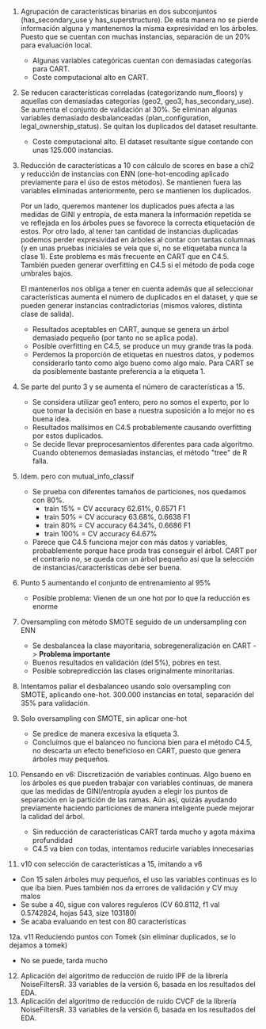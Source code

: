 1. Agrupación de características binarias en dos subconjuntos (has_secondary_use y has_superstructure). De esta manera no se pierde información alguna y mantenemos la misma expresividad en los árboles. Puesto que se cuentan con muchas instancias, separación de un 20% para evaluación local.
   - Algunas variables categóricas cuentan con demasiadas categorías para CART.
   - Coste computacional alto en CART.

2. Se reducen características correladas (categorizando num_floors) y aquellas con demasiadas categorías (geo2, geo3, has_secondary_use). Se aumenta el conjunto de validación al 30%. Se eliminan algunas variables demasiado desbalanceadas (plan_configuration, legal_ownership_status). Se quitan los duplicados del dataset resultante.
   - Coste computacional alto. El dataset resultante sigue contando con unas 125.000 instancias.

3. Reducción de características a 10 con cálculo de scores en base a chi2 y reducción de instancias con ENN (one-hot-encoding aplicado previamente para el úso de estos métodos). Se mantienen fuera las variables eliminadas anteriormente, pero se mantienen los duplicados.
   
   Por un lado, queremos mantener los duplicados pues afecta a las medidas de GINI y entropía, de esta manera la información repetida se ve reflejada en los árboles pues se favorece la correcta etiquetación de estos. Por otro lado, al tener tan cantidad de instancias duplicadas podemos perder expresividad en árboles al contar con tantas columnas (y en unas pruebas iniciales se veía que sí, no se etiquetaba nunca la clase 1). Este problema es más frecuente en CART que en C4.5. También pueden generar overfitting en C4.5 si el método de poda coge umbrales bajos.

    El mantenerlos nos obliga a tener en cuenta además que al seleccionar características aumenta el número de duplicados en el dataset, y que se pueden generar instancias contradictorias (mismos valores, distinta clase de salida).

   - Resultados aceptables en CART, aunque se genera un árbol demasiado pequeño (por tanto no se aplica poda). 
   - Posible overfitting en C4.5, se produce un muy grande tras la poda.
   - Perdemos la proporción de etiquetas en nuestros datos, y podemos considerarlo tanto como algo bueno como algo malo. Para CART se da posiblemente bastante preferencia a la etiqueta 1.

4. Se parte del punto 3 y se aumenta el número de características a 15.
   - Se considera utilizar geo1 entero, pero no somos el experto, por lo que tomar la decisión en base a nuestra suposición a lo mejor no es buena idea.
    - Resultados malísimos en C4.5 probablemente causando overfitting por estos duplicados.
    - Se decide llevar preprocesamientos diferentes para cada algoritmo. Cuando obtenemos demasiadas instancias, el método "tree" de R falla.

5. Idem. pero con mutual_info_classif
   - Se prueba con diferentes tamaños de particiones, nos quedamos con 80%.
     - train 15%  = CV accuracy 62.61%, 0.6571 F1
     - train 50%  = CV accuracy 63.68%, 0.6638 F1
     - train 80%  = CV accuracy 64.34%, 0.6686 F1
     - train 100% = CV accuracy 64.67%
   - Parece que C4.5 funciona mejor con más datos y variables, probablemente porque hace proda tras conseguir el árbol. CART por el contrario no, se queda con un árbol pequeño así que la selección de instancias/características debe ser buena.
 
6. Punto 5 aumentando el conjunto de entrenamiento al 95%
   - Posible problema: Vienen de un one hot por lo que la reducción es enorme

7. Oversampling con método SMOTE seguido de un undersampling con ENN
   - Se desbalancea la clase mayoritaria, sobregeneralización en CART -> __Problema importante__
   - Buenos resultados en validación (del 5%), pobres en test.
   - Posible sobrepredicción las clases originalmente minoritarias.

8. Intentamos paliar el desbalanceo usando solo oversampling con SMOTE, aplicando one-hot. 300.000 instancias en total, separación del 35% para validación.

9.  Solo oversampling con SMOTE, sin aplicar one-hot
    - Se predice de manera excesiva la etiqueta 3.
    - Concluímos que el balanceo no funciona bien para el método C4.5, no descarta un efecto beneficioso en CART, puesto que genera árboles muy pequeños.

10. Pensando en v6: Discretización de variables continuas. Algo bueno en los árboles es que pueden trabajar con variables continuas, de manera que las medidas de GINI/entropía ayuden a elegir los puntos de separación en la partición de las ramas. Aún así, quizás ayudando previamente haciendo particiones de manera inteligente puede mejorar la calidad del árbol.
    - Sin reducción de características CART tarda mucho y agota máxima profundidad 
    - C4.5 va bien con todas, intentamos reducirle variables innecesarias

11. v10 con selección de características a 15, imitando a v6
   - Con 15 salen árboles muy pequeños, el uso las variables continuas es lo que iba bien. Pues también nos da errores de validación y CV muy malos
   - Se sube a 40, sigue con valores reguleros (CV 60.8112, f1 val 0.5742824, hojas 543, size 103180)
   - Se acaba evaluando en test con 80 características

12a. v11 Reduciendo puntos con Tomek (sin eliminar duplicados, se lo dejamos a tomek)
   - No se puede, tarda mucho
   
12. Aplicación del algoritmo de reducción de ruido IPF de la librería NoiseFiltersR. 33 variables de la versión 6, basada en los resultados del EDA.
13. Aplicación del algoritmo de reducción de ruido CVCF de la librería NoiseFiltersR. 33 variables de la versión 6, basada en los resultados del EDA.

